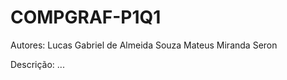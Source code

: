 # COMPGRAF-P1Q1

Autores: Lucas Gabriel de Almeida Souza
         Mateus Miranda Seron

Descrição: ...
